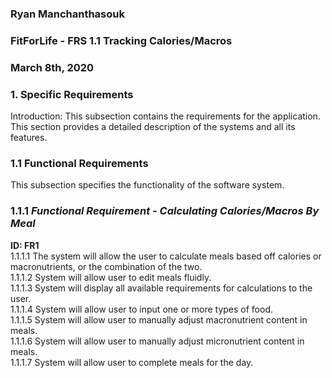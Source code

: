 ### Ryan Manchanthasouk  
### FitForLife - FRS 1.1 Tracking Calories/Macros
### March 8th, 2020
### 1. Specific Requirements
Introduction:
This subsection contains the requirements for the application.  This section provides a detailed description of the systems and all its features.

### 1.1 Functional Requirements
This subsection specifies the functionality of the software system.
### 1.1.1 *Functional Requirement - Calculating Calories/Macros By Meal*  
**ID: FR1**  
1.1.1.1 The system will allow the user to calculate meals based off calories or macronutrients, or the combination of the two.   
1.1.1.2 System will allow user to edit meals fluidly.  
1.1.1.3 System will display all available requirements for calculations to the user.  
1.1.1.4 System will allow user to input one or more types of food.  
1.1.1.5 System will allow user to manually adjust macronutrient content in meals.  
1.1.1.6 System will allow user to manually adjust micronutrient content in meals.  
1.1.1.7 System will allow user to complete meals for the day.  
